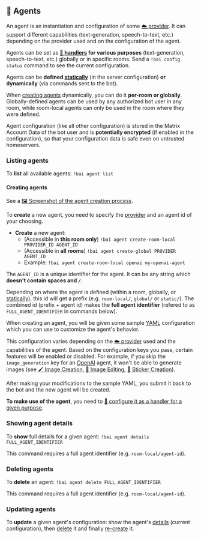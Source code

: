 ## 🤖 Agents

An agent is an instantiation and configuration of some [☁️ provider](./providers.md).
It can support different capabilities (text-generation, speech-to-text, etc.) depending on the provider used and on the configuration of the agent.

Agents can be set as **[🤝 handlers](./configuration/handlers.md) for various purposes** (text-generation, speech-to-text, etc.) globally or in specific rooms. Send a `!bai config status` command to see the current configuration.

Agents can be **defined [statically](./configuration/README.md#static-configuration)** (in the server configuration) **or dynamically** (via commands sent to the bot).

When [creating agents](#creating-agents) dynamically, you can do it **per-room or globally**.
Globally-defined agents can be used by any authorized bot user in any room, while room-local agents can only be used in the room where they were defined.

Agent configuration (like all other configuration) is stored in the Matrix Account Data of the bot user and is **potentially encrypted** (if enabled in the configuration), so that your configuration data is safe even on untrusted homeservers.


### Listing agents

To **list** all available agents: `!bai agent list`


#### Creating agents

See a [🖼️ Screenshot of the agent creation process](./screenshots/agent-creation.webp).

To **create** a new agent, you need to specify the [provider](./providers.md) and an agent id of your choosing.

- **Create** a new agent:
    - (Accessible in **this room only**) `!bai agent create-room-local PROVIDER_ID AGENT_ID`
    - (Accessible in **all rooms**) `!bai agent create-global PROVIDER AGENT_ID`
    - Example: `!bai agent create-room-local openai my-openai-agent`

The `AGENT_ID` is a unique identifier for the agent. It can be any string which **doesn't contain spaces and `/`**.

Depending on where the agent is defined (within a room, globally, or [statically](./configuration/README.md#static-configuration)), this id will get a prefix (e.g. `room-local/`, `global/` or `static/`). The combined id (prefix + agent id) makes the **full agent identifier** (refered to as `FULL_AGENT_IDENTIFIER` in commands below).

When creating an agent, you will be given some sample [YAML](https://en.wikipedia.org/wiki/YAML) configuration which you can use to customize the agent's behavior.

This configuration varies depending on the [☁️ provider](./providers.md) used and the capabilities of the agent. Based on the configuration keys you pass, certain features will be enabled or disabled. For example, if you skip the `image_generation` key for an [OpenAI](./providers.md#openai) agent, it won't be able to generate images (see [🖌️ Image Creation](./features.md#-image-creation), [🎨 Image Editing](./features.md#-image-editing), [🫵 Sticker Creation](./features.md#-sticker-creation)).

After making your modifications to the sample YAML, you submit it back to the bot and the new agent will be created.

**To make use of the agent**, you need to [🤝 configure it as a handler for a given purpose](./configuration/handlers.md).


### Showing agent details

To **show** full details for a given agent: `!bai agent details FULL_AGENT_IDENTIFIER`

This command requires a full agent identifier (e.g. `room-local/agent-id`).


### Deleting agents

To **delete** an agent: `!bai agent delete FULL_AGENT_IDENTIFIER`

This command requires a full agent identifier (e.g. `room-local/agent-id`).


### Updating agents

To **update** a given agent's configuration: show the agent's [details](#showing-agent-details) (current configuration), then [delete](#deleting-agents) it and finally [re-create](#creating-agents) it.
